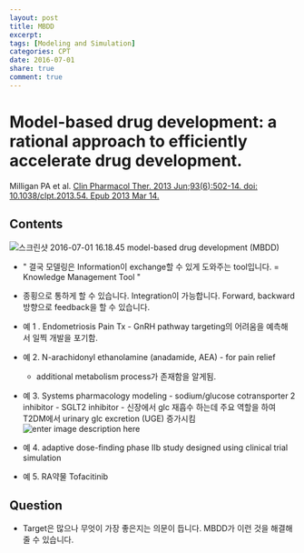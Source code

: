 ```yaml
---
layout: post
title: MBDD
excerpt:
tags: [Modeling and Simulation]
categories: CPT
date: 2016-07-01
share: true
comment: true
---
```


# Model-based drug development: a rational approach to efficiently accelerate drug development.
Milligan PA et al.
  [Clin Pharmacol Ther. 2013 Jun;93(6):502-14. doi: 10.1038/clpt.2013.54. Epub 2013 Mar 14.](http://www.ncbi.nlm.nih.gov/pubmed/?term=Model-Based+Drug+Development%3A+A+Rational+Approach+to+Efficiently+Accelerate+Drug+Development)

## Contents
![스크린샷 2016-07-01 16.18.45](http://i.imgur.com/yhi5UTt.png)
model-based drug development (MBDD)

* " 결국 모델링은 Information이 exchange할 수 있게 도와주는 tool입니다. = Knowledge Management Tool "
* 종횡으로 통하게 할 수 있습니다. Integration이 가능합니다. Forward, backward 방향으로 feedback을 할 수 있습니다.

* 예 1 . Endometriosis Pain Tx - GnRH pathway targeting의 어려움을 예측해서 일찍 개발을 포기함.
* 예 2. N-arachidonyl ethanolamine (anadamide, AEA) - for pain relief
    * additional metabolism process가 존재함을 알게됨.
* 예 3. Systems pharmacology modeling - sodium/glucose cotransporter 2 inhibitor - SGLT2 inhibitor - 신장에서 glc 재흡수 하는데 주요 역할을 하여 T2DM에서 urinary glc excretion (UGE) 증가시킴
![enter image description here](http://www.diabetesincontrol.com/wp-content/uploads/2013/04/www.diabetesincontrol.com_images_sglt2_sglt2-1hdiw.png)
* 예 4. adaptive dose-finding phase IIb study designed using clinical trial simulation
* 예 5. RA약물 Tofacitinib

## Question
* Target은 많으나 무엇이 가장 좋은지는 의문이 듭니다. MBDD가 이런 것을 해결해 줄 수 있습니다.
